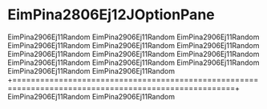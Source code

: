 # EimPina2806Ej12JOptionPane
EimPina2906Ej11Random
EimPina2906Ej11Random
EimPina2906Ej11Random
EimPina2906Ej11Random
EimPina2906Ej11Random
EimPina2906Ej11Random
EimPina2906Ej11Random
EimPina2906Ej11Random
EimPina2906Ej11Random
EimPina2906Ej11Random
EimPina2906Ej11Random
EimPina2906Ej11Random
EimPina2906Ej11Random
EimPina2906Ej11Random
+======================================================================================================+
EimPina2906Ej11Random
EimPina2906Ej11Random
